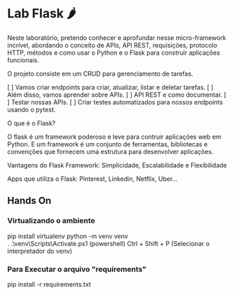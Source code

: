 # Lab Flask 🌶️

Neste laboratório, pretendo conhecer e aprofundar nesse micro-framework incrível, abordando o conceito de APIs, API REST, requisições, protocolo HTTP, métodos e como usar o Python e o Flask para construir aplicações funcionais. 

O projeto consiste em um CRUD para gerenciamento de tarefas. 

[ ] Vamos criar endpoints para criar, atualizar, listar e deletar tarefas.
[ ] Além disso, vamos aprender sobre APIs.
[ ] API REST e como documentar.
[ ] Testar nossas APIs.
[ ] Criar testes automatizados para nossos endpoints usando o pytest.

O que é o Flask?

O flask é um framework poderoso e leve para contruir aplicações web em Python. E um framework é um conjunto de ferramentas, bibliotecas e convenções que fornecem uma estrutura para desenvolver aplicações.

Vantagens do Flask Framework: Simplicidade, Escalabilidade e Flexibilidade

Apps que utiliza o Flask: Pinterest, Linkedin, Netflix, Uber...


## Hands On

### Virtualizando o ambiente
pip install virtualenv
python -m venv venv    
 . .\venv\Scripts\Activate.ps1    (powershell)
Ctrl + Shift + P (Selecionar o interpretador do venv)

### Para Executar o arquivo "requirements"
pip install -r requirements.txt

